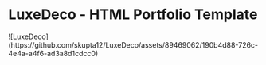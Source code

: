 <h1>LuxeDeco - HTML Portfolio Template</h1>
![LuxeDeco](https://github.com/skupta12/LuxeDeco/assets/89469062/190b4d88-726c-4e4a-a4f6-ad3a8d1cdcc0)

